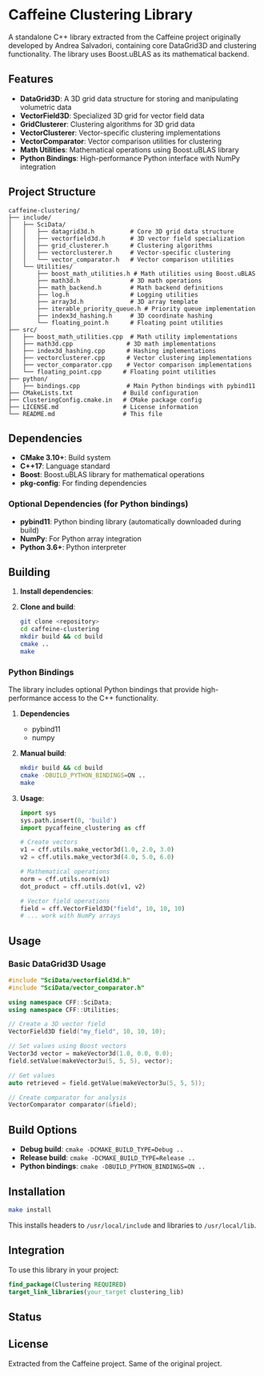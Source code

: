 # Caffeine Clustering Library

A standalone C++ library extracted from the Caffeine project originally developed by Andrea Salvadori, containing core DataGrid3D and clustering functionality. The library uses Boost.uBLAS as its mathematical backend.

## Features

- **DataGrid3D**: A 3D grid data structure for storing and manipulating volumetric data
- **VectorField3D**: Specialized 3D grid for vector field data  
- **GridClusterer**: Clustering algorithms for 3D grid data
- **VectorClusterer**: Vector-specific clustering implementations
- **VectorComparator**: Vector comparison utilities for clustering
- **Math Utilities**: Mathematical operations using Boost.uBLAS library
- **Python Bindings**: High-performance Python interface with NumPy integration


## Project Structure

```
caffeine-clustering/
├── include/
│   ├── SciData/
│   │   ├── datagrid3d.h          # Core 3D grid data structure
│   │   ├── vectorfield3d.h       # 3D vector field specialization
│   │   ├── grid_clusterer.h      # Clustering algorithms
│   │   ├── vectorclusterer.h     # Vector-specific clustering
│   │   └── vector_comparator.h   # Vector comparison utilities
│   └── Utilities/
│       ├── boost_math_utilities.h # Math utilities using Boost.uBLAS
│       ├── math3d.h              # 3D math operations
│       ├── math_backend.h        # Math backend definitions
│       ├── log.h                 # Logging utilities
│       ├── array3d.h             # 3D array template
│       ├── iterable_priority_queue.h # Priority queue implementation
│       ├── index3d_hashing.h     # 3D coordinate hashing
│       └── floating_point.h      # Floating point utilities
├── src/
│   ├── boost_math_utilities.cpp  # Math utility implementations
│   ├── math3d.cpp               # 3D math implementations
│   ├── index3d_hashing.cpp      # Hashing implementations
│   ├── vectorclusterer.cpp      # Vector clustering implementations
│   ├── vector_comparator.cpp    # Vector comparison implementations
│   └── floating_point.cpp      # Floating point utilities
├── python/
│   ├── bindings.cpp             # Main Python bindings with pybind11
├── CMakeLists.txt              # Build configuration
├── ClusteringConfig.cmake.in   # CMake package config
├── LICENSE.md                  # License information
└── README.md                   # This file
```

## Dependencies

- **CMake 3.10+**: Build system
- **C++17**: Language standard
- **Boost**: Boost.uBLAS library for mathematical operations
- **pkg-config**: For finding dependencies

### Optional Dependencies (for Python bindings)

- **pybind11**: Python binding library (automatically downloaded during build)
- **NumPy**: For Python array integration
- **Python 3.6+**: Python interpreter

## Building

1. **Install dependencies**:


2. **Clone and build**:
   ```bash
   git clone <repository>
   cd caffeine-clustering
   mkdir build && cd build
   cmake ..
   make
   ```

### Python Bindings

The library includes optional Python bindings that provide high-performance access to the C++ functionality.

1. **Dependencies**
   - pybind11
   - numpy


2. **Manual build**:
   ```bash
   mkdir build && cd build
   cmake -DBUILD_PYTHON_BINDINGS=ON ..
   make
   ```

4. **Usage**:
   ```python
   import sys
   sys.path.insert(0, 'build')
   import pycaffeine_clustering as cff
   
   # Create vectors
   v1 = cff.utils.make_vector3d(1.0, 2.0, 3.0)
   v2 = cff.utils.make_vector3d(4.0, 5.0, 6.0)
   
   # Mathematical operations
   norm = cff.utils.norm(v1)
   dot_product = cff.utils.dot(v1, v2)
   
   # Vector field operations
   field = cff.VectorField3D("field", 10, 10, 10)
   # ... work with NumPy arrays
   ```

## Usage

### Basic DataGrid3D Usage

```cpp
#include "SciData/vectorfield3d.h"
#include "SciData/vector_comparator.h"

using namespace CFF::SciData;
using namespace CFF::Utilities;

// Create a 3D vector field
VectorField3D field("my_field", 10, 10, 10);

// Set values using Boost vectors
Vector3d vector = makeVector3d(1.0, 0.0, 0.0);
field.setValue(makeVector3u(5, 5, 5), vector);

// Get values
auto retrieved = field.getValue(makeVector3u(5, 5, 5));

// Create comparator for analysis
VectorComparator comparator(&field);
```

## Build Options

- **Debug build**: `cmake -DCMAKE_BUILD_TYPE=Debug ..`
- **Release build**: `cmake -DCMAKE_BUILD_TYPE=Release ..`
- **Python bindings**: `cmake -DBUILD_PYTHON_BINDINGS=ON ..`

## Installation

```bash
make install
```

This installs headers to `/usr/local/include` and libraries to `/usr/local/lib`.

## Integration

To use this library in your project:

```cmake
find_package(Clustering REQUIRED)
target_link_libraries(your_target clustering_lib)
```

## Status

## License

Extracted from the Caffeine project. Same of the original project.


